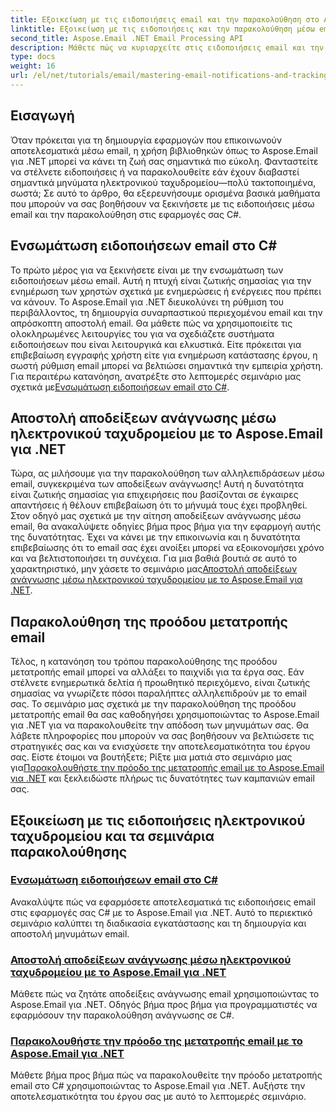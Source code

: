 ```yaml
---
title: Εξοικείωση με τις ειδοποιήσεις email και την παρακολούθηση στο Aspose.Email
linktitle: Εξοικείωση με τις ειδοποιήσεις και την παρακολούθηση μέσω email
second_title: Aspose.Email .NET Email Processing API
description: Μάθετε πώς να κυριαρχείτε στις ειδοποιήσεις email και την παρακολούθηση σε C# με το Aspose.Email για .NET μέσω αυτής της λεπτομερούς σειράς εκμάθησης.
type: docs
weight: 16
url: /el/net/tutorials/email/mastering-email-notifications-and-tracking/
---
```

## Εισαγωγή

Όταν πρόκειται για τη δημιουργία εφαρμογών που επικοινωνούν αποτελεσματικά μέσω email, η χρήση βιβλιοθηκών όπως το Aspose.Email για .NET μπορεί να κάνει τη ζωή σας σημαντικά πιο εύκολη. Φανταστείτε να στέλνετε ειδοποιήσεις ή να παρακολουθείτε εάν έχουν διαβαστεί σημαντικά μηνύματα ηλεκτρονικού ταχυδρομείου—πολύ τακτοποιημένα, σωστά; Σε αυτό το άρθρο, θα εξερευνήσουμε ορισμένα βασικά μαθήματα που μπορούν να σας βοηθήσουν να ξεκινήσετε με τις ειδοποιήσεις μέσω email και την παρακολούθηση στις εφαρμογές σας C#.

## Ενσωμάτωση ειδοποιήσεων email στο C#

Το πρώτο μέρος για να ξεκινήσετε είναι με την ενσωμάτωση των ειδοποιήσεων μέσω email. Αυτή η πτυχή είναι ζωτικής σημασίας για την ενημέρωση των χρηστών σχετικά με ενημερώσεις ή ενέργειες που πρέπει να κάνουν. Το Aspose.Email για .NET διευκολύνει τη ρύθμιση του περιβάλλοντος, τη δημιουργία συναρπαστικού περιεχομένου email και την απρόσκοπτη αποστολή email. Θα μάθετε πώς να χρησιμοποιείτε τις ολοκληρωμένες λειτουργίες του για να σχεδιάζετε συστήματα ειδοποιήσεων που είναι λειτουργικά και ελκυστικά. Είτε πρόκειται για επιβεβαίωση εγγραφής χρήστη είτε για ενημέρωση κατάστασης έργου, η σωστή ρύθμιση email μπορεί να βελτιώσει σημαντικά την εμπειρία χρήστη. Για περαιτέρω κατανόηση, ανατρέξτε στο λεπτομερές σεμινάριο μας σχετικά με[Ενσωμάτωση ειδοποιήσεων email στο C#](./integrate-email-notifications/).

## Αποστολή αποδείξεων ανάγνωσης μέσω ηλεκτρονικού ταχυδρομείου με το Aspose.Email για .NET

Τώρα, ας μιλήσουμε για την παρακολούθηση των αλληλεπιδράσεων μέσω email, συγκεκριμένα των αποδείξεων ανάγνωσης! Αυτή η δυνατότητα είναι ζωτικής σημασίας για επιχειρήσεις που βασίζονται σε έγκαιρες απαντήσεις ή θέλουν επιβεβαίωση ότι το μήνυμά τους έχει προβληθεί. Στον οδηγό μας σχετικά με την αίτηση αποδείξεων ανάγνωσης μέσω email, θα ανακαλύψετε οδηγίες βήμα προς βήμα για την εφαρμογή αυτής της δυνατότητας. Έχει να κάνει με την επικοινωνία και η δυνατότητα επιβεβαίωσης ότι το email σας έχει ανοίξει μπορεί να εξοικονομήσει χρόνο και να βελτιστοποιήσει τη συνέχεια. Για μια βαθιά βουτιά σε αυτό το χαρακτηριστικό, μην χάσετε το σεμινάριο μας[Αποστολή αποδείξεων ανάγνωσης μέσω ηλεκτρονικού ταχυδρομείου με το Aspose.Email για .NET](./email-read-receipts/).

## Παρακολούθηση της προόδου μετατροπής email

Τέλος, η κατανόηση του τρόπου παρακολούθησης της προόδου μετατροπής email μπορεί να αλλάξει το παιχνίδι για τα έργα σας. Εάν στέλνετε ενημερωτικά δελτία ή προωθητικό περιεχόμενο, είναι ζωτικής σημασίας να γνωρίζετε πόσοι παραλήπτες αλληλεπιδρούν με το email σας. Το σεμινάριο μας σχετικά με την παρακολούθηση της προόδου μετατροπής email θα σας καθοδηγήσει χρησιμοποιώντας το Aspose.Email για .NET για να παρακολουθείτε την απόδοση των μηνυμάτων σας. Θα λάβετε πληροφορίες που μπορούν να σας βοηθήσουν να βελτιώσετε τις στρατηγικές σας και να ενισχύσετε την αποτελεσματικότητα του έργου σας. Είστε έτοιμοι να βουτήξετε; Ρίξτε μια ματιά στο σεμινάριο μας για[Παρακολουθήστε την πρόοδο της μετατροπής email με το Aspose.Email για .NET](./track-email-conversion-progress/) και ξεκλειδώστε πλήρως τις δυνατότητες των καμπανιών email σας.

## Εξοικείωση με τις ειδοποιήσεις ηλεκτρονικού ταχυδρομείου και τα σεμινάρια παρακολούθησης
### [Ενσωμάτωση ειδοποιήσεων email στο C#](./integrate-email-notifications/)
Ανακαλύψτε πώς να εφαρμόσετε αποτελεσματικά τις ειδοποιήσεις email στις εφαρμογές σας C# με το Aspose.Email για .NET. Αυτό το περιεκτικό σεμινάριο καλύπτει τη διαδικασία εγκατάστασης και τη δημιουργία και αποστολή μηνυμάτων email.
### [Αποστολή αποδείξεων ανάγνωσης μέσω ηλεκτρονικού ταχυδρομείου με το Aspose.Email για .NET](./email-read-receipts/)
Μάθετε πώς να ζητάτε αποδείξεις ανάγνωσης email χρησιμοποιώντας το Aspose.Email για .NET. Οδηγός βήμα προς βήμα για προγραμματιστές να εφαρμόσουν την παρακολούθηση ανάγνωσης σε C#.
### [Παρακολουθήστε την πρόοδο της μετατροπής email με το Aspose.Email για .NET](./track-email-conversion-progress/)
Μάθετε βήμα προς βήμα πώς να παρακολουθείτε την πρόοδο μετατροπής email στο C# χρησιμοποιώντας το Aspose.Email για .NET. Αυξήστε την αποτελεσματικότητα του έργου σας με αυτό το λεπτομερές σεμινάριο.